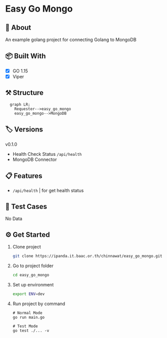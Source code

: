 # Easy Go Mongo

## 📘 About

An example golang project for connecting Golang to MongoDB

## 📦 Built With

- [x] GO 1.15
- [x] Viper

## ⚒ Structure

```mermaid
  graph LR;
    Requester-->easy_go_mongo
    easy_go_mongo-->MongoDB
```

## 🏷 Versions

v0.1.0

- Health Check Status `/api/health`
- MongoDB Connector

## 📋 Features

- `/api/health` | for get health status

## 📝 Test Cases

No Data

## ⚙ Get Started

1. Clone project

    ```bash
    git clone https://ipanda.it.baac.or.th/chinnawat/easy_go_mongo.git
    ```

2. Go to project folder

    ```bash
    cd easy_go_mongo
    ```

3. Set up environment

    ```bash
    export ENV=dev
    ```

4. Run project by command

    ```shell
    # Normal Mode
    go run main.go

    # Test Mode
    go test ./... -v
    ```
